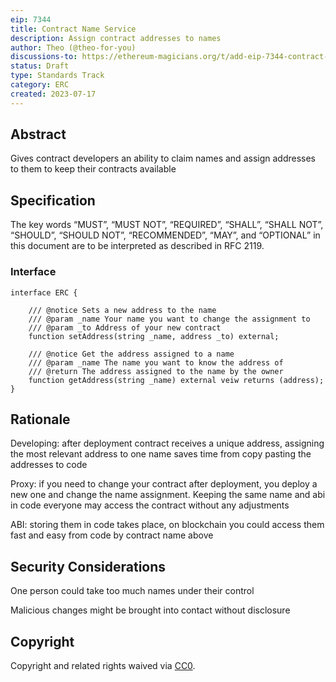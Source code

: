 ```yaml
---
eip: 7344
title: Contract Name Service
description: Assign contract addresses to names
author: Theo (@theo-for-you)
discussions-to: https://ethereum-magicians.org/t/add-eip-7344-contract-name-service/15080
status: Draft
type: Standards Track
category: ERC
created: 2023-07-17
---
```


## Abstract 
 
Gives contract developers an ability to claim names and assign addresses to them to keep their contracts available


## Specification

The key words “MUST”, “MUST NOT”, “REQUIRED”, “SHALL”, “SHALL NOT”, “SHOULD”, “SHOULD NOT”, “RECOMMENDED”, “MAY”, and “OPTIONAL” in this document are to be interpreted as described in RFC 2119. 


### Interface  

```
interface ERC {

	/// @notice Sets a new address to the name
	/// @param _name Your name you want to change the assignment to
	/// @param _to Address of your new contract
	function setAddress(string _name, address _to) external;

	/// @notice Get the address assigned to a name
	/// @param _name The name you want to know the address of
	/// @return The address assigned to the name by the owner
	function getAddress(string _name) external veiw returns (address);
}
```

## Rationale 
 
Developing: after deployment contract receives a unique address, assigning the most relevant address to one name saves time from copy pasting the addresses to code

Proxy: if you need to change your contract after deployment, you deploy a new one and change the name assignment. Keeping the same name and abi in code everyone may access the contract without any adjustments  

ABI: storing them in code takes place, on blockchain you could access them fast and easy from code by contract name above


## Security Considerations 

One person could take too much names under their control 

Malicious changes might be brought into contact without disclosure 

## Copyright 

Copyright and related rights waived via [CC0](../LICENSE.md).
